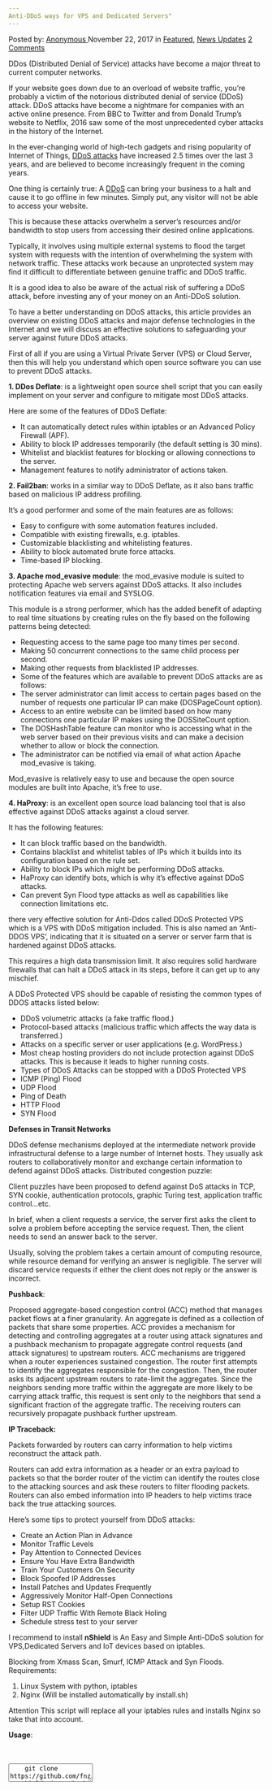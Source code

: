 ```yaml
---
Anti-DDoS ways for VPS and Dedicated Servers"
---
```

<article class="post-listing post-23630 post type-post status-publish format-standard has-post-thumbnail hentry  tag-antiddos tag-dedicated tag-servers tag-vps tag-ways">
<div class="post-inner">
    <span>Posted by: <a href="https://www.deepdotweb.com/author/anony/" title="">Anonymous </a></span>
<span>November 22, 2017</span>
<span>in <a href="https://www.deepdotweb.com/category/deepdot-news/" rel="category tag">Featured</a>, <a href="https://www.deepdotweb.com/category/news-updates/" rel="category tag">News Updates</a></span>
<span><a href="https://www.deepdotweb.com/2017/11/22/anti-ddos-ways-for-vps-and-dedicated-servers/#comments">2 Comments</a></span>
</p>
<div class="clear"></div>
    
<p>DDos (Distributed Denial of Service) attacks have become a major threat to current computer networks.</p>
<p>If your website goes down due to an overload of website traffic, you’re probably a victim of the notorious distributed denial of service (DDoS) attack. DDoS attacks have become a nightmare for companies with an active online presence. From BBC to Twitter and from Donald Trump’s website to Netflix, 2016 saw some of the most unprecedented cyber attacks in the history of the Internet.</p>
<p>In the ever-changing world of high-tech gadgets and rising popularity of Internet of Things, <a href="https://www.deepdotweb.com/2017/11/05/fbi-asks-businesses-report-ddos-attacks/">DDoS attacks</a> have increased 2.5 times over the last 3 years, and are believed to become increasingly frequent in the coming years.</p>
<p>One thing is certainly true: A <a href="https://www.deepdotweb.com/2017/11/03/ddos-attack-explained/">DDoS</a> can bring your business to a halt and cause it to go offline in few minutes. Simply put, any visitor will not be able to access your website.</p>
<p>This is because these attacks overwhelm a server’s resources and/or bandwidth to stop users from accessing their desired online applications.</p>
<p>Typically, it involves using multiple external systems to flood the target system with requests with the intention of overwhelming the system with network traffic. These attacks work because an unprotected system may find it difficult to differentiate between genuine traffic and DDoS traffic.</p>
<p>It is a good idea to also be aware of the actual risk of suffering a DDoS attack, before investing any of your money on an Anti-DDoS solution.</p>
<p>To have a better understanding on DDoS attacks, this article provides an overview on existing DDoS attacks and major defense technologies in the Internet and we will discuss an effective solutions to safeguarding your server against future DDoS attacks.</p>
<p>First of all if you are using a Virtual Private Server (VPS) or Cloud Server, then this will help you understand which open source software you can use to prevent DDoS attacks.</p>
<p><strong>1. DDos Deflate</strong>: is a lightweight open source shell script that you can easily implement on your server and configure to mitigate most DDoS attacks.</p>
<p>Here are some of the features of DDoS Deflate:</p>
<ul>
<li>It can automatically detect rules within iptables or an Advanced Policy Firewall (APF).</li>
<li>Ability to block IP addresses temporarily (the default setting is 30 mins).</li>
<li>Whitelist and blacklist features for blocking or allowing connections to the server.</li>
<li>Management features to notify administrator of actions taken.</li>
</ul>
<p><strong>2. Fail2ban</strong>: works in a similar way to DDoS Deflate, as it also bans traffic based on malicious IP address profiling.</p>
<p>It’s a good performer and some of the main features are as follows:</p>
<ul>
<li>Easy to configure with some automation features included.</li>
<li>Compatible with existing firewalls, e.g. iptables.</li>
<li>Customizable blacklisting and whitelisting features.</li>
<li>Ability to block automated brute force attacks.</li>
<li>Time-based IP blocking.</li>
</ul>
<p><strong>3. Apache mod_evasive module</strong>: the mod_evasive module is suited to protecting Apache web servers against DDoS attacks. It also includes notification features via email and SYSLOG.</p>
<p>This module is a strong performer, which has the added benefit of adapting to real time situations by creating rules on the fly based on the following patterns being detected:</p>
<ul>
<li>Requesting access to the same page too many times per second.</li>
<li>Making 50 concurrent connections to the same child process per second.</li>
<li>Making other requests from blacklisted IP addresses.</li>
<li>Some of the features which are available to prevent DDoS attacks are as follows:</li>
<li>The server administrator can limit access to certain pages based on the number of requests one particular IP can make (DOSPageCount option).</li>
<li>Access to an entire website can be limited based on how many connections one particular IP makes using the DOSSiteCount option.</li>
<li>The DOSHashTable feature can monitor who is accessing what in the web server based on their previous visits and can make a decision whether to allow or block the connection.</li>
<li>The administrator can be notified via email of what action Apache mod_evasive is taking.</li>
</ul>
<p>Mod_evasive is relatively easy to use and because the open source modules are built into Apache, it’s free to use.</p>
<p><strong>4. HaProxy</strong>: is an excellent open source load balancing tool that is also effective against DDoS attacks against a cloud server.</p>
<p>It has the following features:</p>
<ul>
<li>It can block traffic based on the bandwidth.</li>
<li>Contains blacklist and whitelist tables of IPs which it builds into its configuration based on the rule set.</li>
<li>Ability to block IPs which might be performing DDoS attacks.</li>
<li>HaProxy can identify bots, which is why it’s effective against DDoS attacks.</li>
<li>Can prevent Syn Flood type attacks as well as capabilities like connection limitations etc.</li>
</ul>
<p>there very effective solution for Anti-Ddos called DDoS Protected VPS which is a VPS with DDoS mitigation included. This is also named an ‘Anti-DDOS VPS’, indicating that it is situated on a server or server farm that is hardened against DDoS attacks.</p>
<p>This requires a high data transmission limit. It also requires solid hardware firewalls that can halt a DDoS attack in its steps, before it can get up to any mischief.</p>
<p>A DDoS Protected VPS should be capable of resisting the common types of DDOS attacks listed below:</p>
<ul>
<li>DDoS volumetric attacks (a fake traffic flood.)</li>
<li>Protocol-based attacks (malicious traffic which affects the way data is transferred.)</li>
<li>Attacks on a specific server or user applications (e.g. WordPress.)</li>
<li>Most cheap hosting providers do not include protection against DDoS attacks. This is because it leads to higher running costs.</li>
<li>Types of DDoS Attacks can be stopped with a DDoS Protected VPS</li>
<li>ICMP (Ping) Flood</li>
<li>UDP Flood</li>
<li>Ping of Death</li>
<li>HTTP Flood</li>
<li>SYN Flood</li>
</ul>
<p><strong>Defenses in Transit Networks</strong></p>
<p>DDoS defense mechanisms deployed at the intermediate network provide infrastructural defense to a large number of Internet hosts. They usually ask routers to collaboratively monitor and exchange certain information to defend against DDoS attacks. Distributed congestion puzzle:</p>
<p>Client puzzles have been proposed to defend against DoS attacks in TCP, SYN cookie, authentication protocols, graphic Turing test, application traffic control&#8230;etc.</p>
<p>In brief, when a client requests a service, the server first asks the client to solve a problem before accepting the service request. Then, the client needs to send an answer back to the server.</p>
<p>Usually, solving the problem takes a certain amount of computing resource, while resource demand for verifying an answer is negligible. The server will discard service requests if either the client does not reply or the answer is incorrect.</p>
<p><strong>Pushback</strong>:</p>
<p>Proposed aggregate-based congestion control (ACC) method that manages packet flows at a finer granularity. An aggregate is defined as a collection of packets that share some properties. ACC provides a mechanism for detecting and controlling aggregates at a router using attack signatures and a pushback mechanism to propagate aggregate control requests (and attack signatures) to upstream routers. ACC mechanisms are triggered when a router experiences sustained congestion. The router first attempts to identify the aggregates responsible for the congestion. Then, the router asks its adjacent upstream routers to rate-limit the aggregates. Since the neighbors sending more traffic within the aggregate are more likely to be carrying attack traffic, this request is sent only to the neighbors that send a significant fraction of the aggregate traffic. The receiving routers can recursively propagate pushback further upstream.</p>
<p><strong>IP Traceback:</strong></p>
<p>Packets forwarded by routers can carry information to help victims reconstruct the attack path.</p>
<p>Routers can add extra information as a header or an extra payload to packets so that the border router of the victim can identify the routes close to the attacking sources and ask these routers to filter flooding packets. Routers can also embed information into IP headers to help victims trace back the true attacking sources.</p>
<p>Here&#8217;s some tips to protect yourself from DDoS attacks:</p>
<ul>
<li>Create an Action Plan in Advance</li>
<li>Monitor Traffic Levels</li>
<li>Pay Attention to Connected Devices</li>
<li>Ensure You Have Extra Bandwidth</li>
<li>Train Your Customers On Security</li>
<li>Block Spoofed IP Addresses</li>
<li>Install Patches and Updates Frequently</li>
<li>Aggressively Monitor Half-Open Connections</li>
<li>Setup RST Cookies</li>
<li>Filter UDP Traffic With Remote Black Holing</li>
<li>Schedule stress test to your server</li>
</ul>
<p>I recommend to install <strong>nShield</strong> is An Easy and Simple Anti-DDoS solution for VPS,Dedicated Servers and IoT devices based on iptables.</p>
<p>Blocking from Xmass Scan, Smurf, ICMP Attack and Syn Floods. Requirements:</p>
<ol>
<li>Linux System with python, iptables</li>
<li>Nginx (Will be installed automatically by install.sh)</li>
</ol>
<p>Attention This script will replace all your iptables rules and installs Nginx so take that into account.</p>
<p><strong>Usage</strong>:<br />
    
<div id="crayon-5c8bc8c41d174688459253" class="crayon-syntax crayon-theme-classic crayon-font-monaco crayon-os-pc print-yes notranslate" data-settings=" minimize scroll-mouseover" style=" margin-top: 12px; margin-bottom: 12px; font-size: 12px !important; line-height: 15px !important;">
<div class="crayon-toolbar" data-settings=" mouseover overlay hide delay" style="font-size: 12px !important;height: 18px !important; line-height: 18px !important;"><span class="crayon-title"></span>
<div class="crayon-tools" style="font-size: 12px !important;height: 18px !important; line-height: 18px !important;"><div class="crayon-button crayon-nums-button" title="Toggle Line Numbers"><div class="crayon-button-icon"></div></div><div class="crayon-button crayon-plain-button" title="Toggle Plain Code"><div class="crayon-button-icon"></div></div><div class="crayon-button crayon-wrap-button" title="Toggle Line Wrap"><div class="crayon-button-icon"></div></div><div class="crayon-button crayon-expand-button" title="Expand Code"><div class="crayon-button-icon"></div></div><div class="crayon-button crayon-copy-button" title="Copy"><div class="crayon-button-icon"></div></div><div class="crayon-button crayon-popup-button" title="Open Code In New Window"><div class="crayon-button-icon"></div></div></div></div>
<div class="crayon-info" style="min-height: 16.8px !important; line-height: 16.8px !important;"></div>
<div class="crayon-plain-wrap"><textarea wrap="soft" class="crayon-plain print-no" data-settings="dblclick" readonly style="-moz-tab-size:4; -o-tab-size:4; -webkit-tab-size:4; tab-size:4; font-size: 12px !important; line-height: 15px !important;">
    git clone https://github.com/fnzv/nShield.git &amp;&amp; bash nShield/install.sh
    
    sudo python nshield-main.py -dry
    
    sudo python nshield-main.py -ssl</textarea></div>
<div class="crayon-main" style="">
<table class="crayon-table">
<tr class="crayon-row">
<td class="crayon-nums " data-settings="show">
<div class="crayon-nums-content" style="font-size: 12px !important; line-height: 15px !important;"><div class="crayon-num" data-line="crayon-5c8bc8c41d174688459253-1">1</div><div class="crayon-num crayon-striped-num" data-line="crayon-5c8bc8c41d174688459253-2">2</div><div class="crayon-num" data-line="crayon-5c8bc8c41d174688459253-3">3</div><div class="crayon-num crayon-striped-num" data-line="crayon-5c8bc8c41d174688459253-4">4</div><div class="crayon-num" data-line="crayon-5c8bc8c41d174688459253-5">5</div></div>
</td>
<td class="crayon-code"><div class="crayon-pre" style="font-size: 12px !important; line-height: 15px !important; -moz-tab-size:4; -o-tab-size:4; -webkit-tab-size:4; tab-size:4;"><div class="crayon-line" id="crayon-5c8bc8c41d174688459253-1"><span class="crayon-e">git </span><span class="crayon-r">clone</span><span class="crayon-h"> </span><span class="crayon-v">https</span><span class="crayon-o">:</span><span class="crayon-c">//github.com/fnzv/nShield.git &amp;&amp; bash nShield/install.sh</span></div><div class="crayon-line crayon-striped-line" id="crayon-5c8bc8c41d174688459253-2">&nbsp;</div><div class="crayon-line" id="crayon-5c8bc8c41d174688459253-3"><span class="crayon-e">sudo </span><span class="crayon-e">python </span><span class="crayon-v">nshield</span><span class="crayon-o">-</span><span class="crayon-v">main</span><span class="crayon-sy">.</span><span class="crayon-v">py</span><span class="crayon-h"> </span><span class="crayon-o">-</span><span class="crayon-e">dry</span></div><div class="crayon-line crayon-striped-line" id="crayon-5c8bc8c41d174688459253-4">&nbsp;</div><div class="crayon-line" id="crayon-5c8bc8c41d174688459253-5"><span class="crayon-e">sudo </span><span class="crayon-e">python </span><span class="crayon-v">nshield</span><span class="crayon-o">-</span><span class="crayon-v">main</span><span class="crayon-sy">.</span><span class="crayon-v">py</span><span class="crayon-h"> </span><span class="crayon-o">-</span><span class="crayon-v">ssl</span></div></div></td>
</tr>
</table>
</div>
</div>
    
</div>
<a href="https://www.deepdotweb.com/tag/antiddos/" rel="tag">antiddos</a> <a href="https://www.deepdotweb.com/tag/dedicated/" rel="tag">dedicated</a> <a href="https://www.deepdotweb.com/tag/servers/" rel="tag">servers</a> <a href="https://www.deepdotweb.com/tag/vps/" rel="tag">vps</a> <a href="https://www.deepdotweb.com/tag/ways/" rel="tag">ways</a></span> <span style="display:none" class="updated">2017-11-22</span>
<div style="display:none" class="vcard author" itemprop="author" itemscope itemtype="http://schema.org/Person"><strong class="fn" itemprop="name"><a href="https://www.deepdotweb.com/author/anony/" title="Posts by Anonymous" rel="author">Anonymous</a></strong></div>
    
